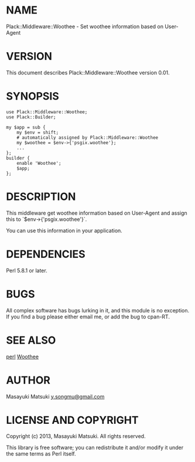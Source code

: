 # NAME

Plack::Middleware::Woothee - Set woothee information based on User-Agent

# VERSION

This document describes Plack::Middleware::Woothee version 0.01.

# SYNOPSIS

    use Plack::Middleware::Woothee;
    use Plack::Builder;

    my $app = sub {
        my $env = shift;
        # automatically assigned by Plack::Middleware::Woothee
        my $woothee = $env->{'psgix.woothee'};
        ...
    };
    builder {
        enable 'Woothee';
        $app;
    };

# DESCRIPTION

This middleware get woothee information based on User-Agent and assign
this to \`$env->{'psgix.woothee'}\`.

You can use this information in your application.

# DEPENDENCIES

Perl 5.8.1 or later.

# BUGS

All complex software has bugs lurking in it, and this module is no
exception. If you find a bug please either email me, or add the bug
to cpan-RT.

# SEE ALSO

[perl](http://search.cpan.org/perldoc?perl) [Woothee](http://search.cpan.org/perldoc?Woothee)

# AUTHOR

Masayuki Matsuki <y.songmu@gmail.com>

# LICENSE AND COPYRIGHT

Copyright (c) 2013, Masayuki Matsuki. All rights reserved.

This library is free software; you can redistribute it and/or modify
it under the same terms as Perl itself.
